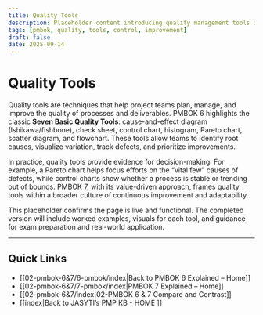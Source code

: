 ```yaml
---
title: Quality Tools
description: Placeholder content introducing quality management tools in projects
tags: [pmbok, quality, tools, control, improvement]
draft: false
date: 2025-09-14
---
```


# Quality Tools

Quality tools are techniques that help project teams plan, manage, and improve the quality of processes and deliverables. PMBOK 6 highlights the classic **Seven Basic Quality Tools**: cause-and-effect diagram (Ishikawa/fishbone), check sheet, control chart, histogram, Pareto chart, scatter diagram, and flowchart. These tools allow teams to identify root causes, visualize variation, track defects, and prioritize improvements.  

In practice, quality tools provide evidence for decision-making. For example, a Pareto chart helps focus efforts on the “vital few” causes of defects, while control charts show whether a process is stable or trending out of bounds. PMBOK 7, with its value-driven approach, frames quality tools within a broader culture of continuous improvement and adaptability.  

This placeholder confirms the page is live and functional. The completed version will include worked examples, visuals for each tool, and guidance for exam preparation and real-world application.

---
## Quick Links
- [[02-pmbok-6&7/6-pmbok/index|Back to PMBOK 6 Explained – Home]]
- [[02-pmbok-6&7/7-pmbok/index|PMBOK 7 Explained – Home]]
- [[02-pmbok-6&7/index|02-PMBOK 6 & 7 Compare and Contrast]]
- [[index|Back to JASYTI’s PMP KB - HOME ]]